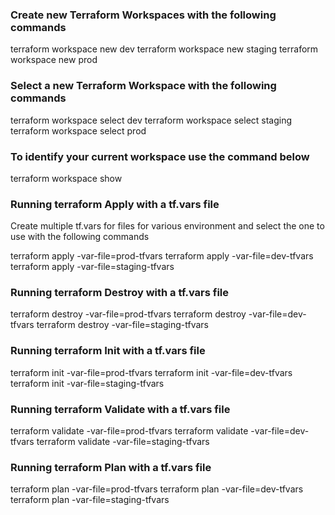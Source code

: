 ### Create new Terraform Workspaces with the following commands ###
terraform workspace new dev
terraform workspace new staging
terraform workspace new prod

### Select a new Terraform Workspace with the following commands ###
terraform workspace select dev
terraform workspace select staging
terraform workspace select prod

### To identify your current workspace use the command below
terraform workspace show

### Running terraform Apply with a tf.vars file ###
Create multiple tf.vars for files for various environment and select the one to use with the following commands

terraform apply -var-file=prod-tfvars
terraform apply -var-file=dev-tfvars
terraform apply -var-file=staging-tfvars

### Running terraform Destroy with a tf.vars file ###
terraform destroy -var-file=prod-tfvars
terraform destroy -var-file=dev-tfvars
terraform destroy -var-file=staging-tfvars

### Running terraform Init with a tf.vars file ###
terraform init -var-file=prod-tfvars
terraform init -var-file=dev-tfvars
terraform init -var-file=staging-tfvars

### Running terraform Validate with a tf.vars file ###
terraform validate -var-file=prod-tfvars
terraform validate -var-file=dev-tfvars
terraform validate -var-file=staging-tfvars


### Running terraform Plan with a tf.vars file ###
terraform plan -var-file=prod-tfvars
terraform plan -var-file=dev-tfvars
terraform plan -var-file=staging-tfvars